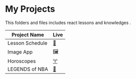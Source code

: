 # My Projects
This folders and files includes react lessons and knowledges .
<table>
  <theader>
    <tr>
    <th>Project Name</th>
    <th>Live</th>
    </tr>
  </theader>
  <tbody>
    <tr id="1">
      <td>Lesson Schedule</td>
      <td>
        <a href="https://scheduler-two-vert.vercel.app/" alt="scheduler">📓</a>
      </td>
    </tr>
    <tr id="2">
      <td>Image App</td>
      <td>
        <a href="https://lesson-of-reacts-imageapp.vercel.app/" alt="imgApp">🖼</a>
      </td>
    </tr>
    <tr id="3">
      <td>Horoscopes</td>
      <td>
        <a href="https://horoscopes-sage.vercel.app/" alt="imgApp">♈</a>
      </td>
    </tr>
    <tr id="4">
      <td>LEGENDS of NBA</td>
      <td >
        <a href="https://nba-legends-one.vercel.app/" alt="imgApp" >🏀</a>
      </td>
    </tr>
  </tbody>
</table>
